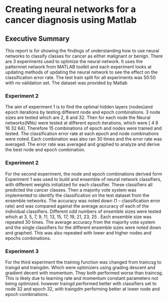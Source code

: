 # Creating neural networks for a cancer diagnosis using Matlab

## Executive Summary

This report is for showing the findings of understanding how to use neural networks to classify classes for cancer as either malignant or benign. There are 3 experiments used to optimize the neural network. It uses the patternnet network from MATLAB toolkit and each experiment looks at updating methods of updating the neural network to see the effect on the classification error rate. The test train split for all experiments was 50:50 with no validation set. The dataset was provided by Matlab

### Experiment 2 

The aim of experiment 1 is to find the optimal hidden layers (nodes)and epoch iterations by testing different node and epoch combinations. 3 node sizes are tested which are 2, 8 and 32. Then for each node the Neural networks(NNs) were tested at different epoch iterations, which were  [ 4 8 16 32 64]. Therefore 15 combinations of epoch and nodes were trained and tested. The classification error rate at each epoch and node combinations were noted. Each combination was also ran 30 times and the error rate was averaged. The error rate was averaged and graphed to analyze and derive the best node and epoch combination.

### Experiment 2

For the second experiment, the node and epoch combinations derived form Experiment 1 was used to build and ensemble of neural network classifiers, with different weights initialized for each classifier. These classifiers all predicted the cancer classes. Then a majority vote system was implemented to identify the classification on the test dataset from the ensemble networks. The accuracy was noted down (1 – classification error rate) and was compared against the average accuracy of each of the individual classifiers. Different odd numbers of ensemble sizes were tested which at 3, 5, 7, 9, 11, 13, 15, 17, 19, 21, 23, 25 . Each ensemble size was repeated 30 times. The average accuracy from the majority vote system and the single classifiers for the different ensemble sizes were noted down and graphed.
This was also repeated with lower and higher nodes and epochs combinations.


### Experiment 3
For the third experiment  the training function was changed from traincsg to traingd and traingdm. Which were optimizers using grading descent and gradient decent with momentum. They both performed worse than traincsg. This is likely due to learning rate and momentum constant parameters not being optimized. however traingd performed better with classifiers set to  node 32 and epoch 32, with traingdm performing better at lower node and epoch combinations. 



